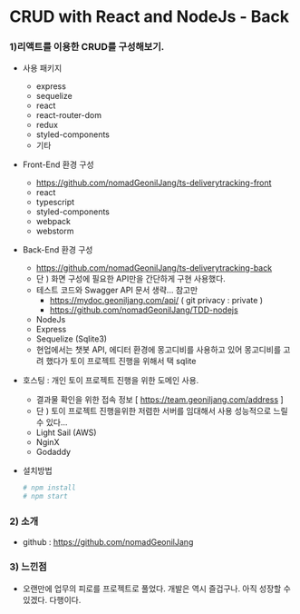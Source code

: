 # CRUD with React and NodeJs - Back

### 1)리액트를 이용한 CRUD를 구성해보기.

- 사용 패키지

  - express
  - sequelize
  - react
  - react-router-dom
  - redux
  - styled-components
  - 기타

- Front-End 환경 구성
  - https://github.com/nomadGeonilJang/ts-deliverytracking-front
  - react
  - typescript
  - styled-components
  - webpack
  - webstorm
- Back-End 환경 구성
  - https://github.com/nomadGeonilJang/ts-deliverytracking-back
  - 단 ) 화면 구성에 필요한 API만을 간단하게 구현 사용했다.
  - 테스트 코드와 Swagger API 문서 생략... 참고만
    - https://mydoc.geoniljang.com/api/ ( git privacy : private )
    - https://github.com/nomadGeonilJang/TDD-nodejs
  - NodeJs
  - Express
  - Sequelize (Sqlite3)
  - 현업에서는 챗봇 API, 에디터 환경에 몽고디비를 사용하고 있어 몽고디비를 고려 했다가 토이 프로젝트 진행을 위해서 택 sqlite
- 호스팅 : 개인 토이 프로젝트 진행을 위한 도메인 사용.
  - 결과물 확인을 위한 접속 정보 [ https://team.geoniljang.com/address ]
  - 단 ) 토이 프로젝트 진행을위한 저렴한 서버를 임대해서 사용 성능적으로 느릴 수 있다...
  - Light Sail (AWS)
  - NginX
  - Godaddy
- 설치방법
  ```bash
  # npm install
  # npm start
  ```

### 2) 소개

- github : https://github.com/nomadGeonilJang

### 3) 느낀점

- 오랜만에 업무의 피로를 프로젝트로 풀었다. 개발은 역시 즐겁구나. 아직 성장할 수 있겠다. 다행이다.

